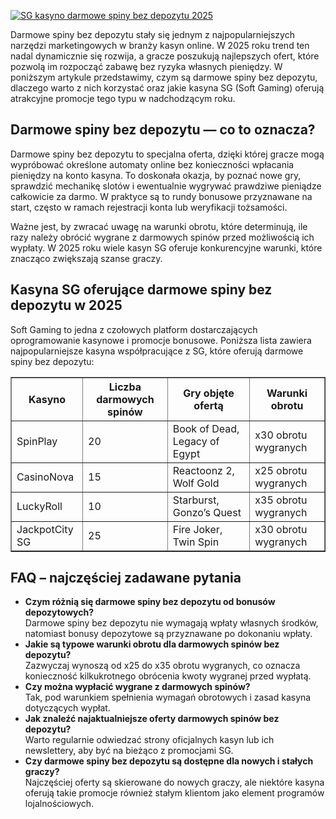 [![SG kasyno darmowe spiny bez depozytu 2025](https://123-caf.pages.dev/gitsignup.png)](https://vrmoo.ru/Bt82HjjY)

<div> <p>Darmowe spiny bez depozytu stały się jednym z najpopularniejszych narzędzi marketingowych w branży kasyn online. W 2025 roku trend ten nadal dynamicznie się rozwija, a gracze poszukują najlepszych ofert, które pozwolą im rozpocząć zabawę bez ryzyka własnych pieniędzy. W poniższym artykule przedstawimy, czym są darmowe spiny bez depozytu, dlaczego warto z nich korzystać oraz jakie kasyna SG (Soft Gaming) oferują atrakcyjne promocje tego typu w nadchodzącym roku.</p>  <h2>Darmowe spiny bez depozytu — co to oznacza?</h2> <p>Darmowe spiny bez depozytu to specjalna oferta, dzięki której gracze mogą wypróbować określone automaty online bez konieczności wpłacania pieniędzy na konto kasyna. To doskonała okazja, by poznać nowe gry, sprawdzić mechanikę slotów i ewentualnie wygrywać prawdziwe pieniądze całkowicie za darmo. W praktyce są to rundy bonusowe przyznawane na start, często w ramach rejestracji konta lub weryfikacji tożsamości.</p> <p>Ważne jest, by zwracać uwagę na warunki obrotu, które determinują, ile razy należy obrócić wygrane z darmowych spinów przed możliwością ich wypłaty. W 2025 roku wiele kasyn SG oferuje konkurencyjne warunki, które znacząco zwiększają szanse graczy.</p>  <h2>Kasyna SG oferujące darmowe spiny bez depozytu w 2025</h2> <p>Soft Gaming to jedna z czołowych platform dostarczających oprogramowanie kasynowe i promocje bonusowe. Poniższa lista zawiera najpopularniejsze kasyna współpracujące z SG, które oferują darmowe spiny bez depozytu:</p>  <table border="1" cellpadding="5" cellspacing="0" style="border-collapse: collapse; width: 100%;">   <thead>     <tr>       <th>Kasyno</th>       <th>Liczba darmowych spinów</th>       <th>Gry objęte ofertą</th>       <th>Warunki obrotu</th>     </tr>   </thead>   <tbody>     <tr>       <td>SpinPlay</td>       <td>20</td>       <td>Book of Dead, Legacy of Egypt</td>       <td>x30 obrotu wygranych</td>     </tr>     <tr>       <td>CasinoNova</td>       <td>15</td>       <td>Reactoonz 2, Wolf Gold</td>       <td>x25 obrotu wygranych</td>     </tr>     <tr>       <td>LuckyRoll</td>       <td>10</td>       <td>Starburst, Gonzo’s Quest</td>       <td>x35 obrotu wygranych</td>     </tr>     <tr>       <td>JackpotCity SG</td>       <td>25</td>       <td>Fire Joker, Twin Spin</td>       <td>x30 obrotu wygranych</td>     </tr>   </tbody> </table>  <h2>FAQ – najczęściej zadawane pytania</h2> <ul> <li><strong>Czym różnią się darmowe spiny bez depozytu od bonusów depozytowych?</strong><br>Darmowe spiny bez depozytu nie wymagają wpłaty własnych środków, natomiast bonusy depozytowe są przyznawane po dokonaniu wpłaty.</li>  <li><strong>Jakie są typowe warunki obrotu dla darmowych spinów bez depozytu?</strong><br>Zazwyczaj wynoszą od x25 do x35 obrotu wygranych, co oznacza konieczność kilkukrotnego obrócenia kwoty wygranej przed wypłatą.</li>  <li><strong>Czy można wypłacić wygrane z darmowych spinów?</strong><br>Tak, pod warunkiem spełnienia wymagań obrotowych i zasad kasyna dotyczących wypłat.</li>  <li><strong>Jak znaleźć najaktualniejsze oferty darmowych spinów bez depozytu?</strong><br>Warto regularnie odwiedzać strony oficjalnych kasyn lub ich newslettery, aby być na bieżąco z promocjami SG.</li>  <li><strong>Czy darmowe spiny bez depozytu są dostępne dla nowych i stałych graczy?</strong><br>Najczęściej oferty są skierowane do nowych graczy, ale niektóre kasyna oferują takie promocje również stałym klientom jako element programów lojalnościowych.</li> </ul> </div>